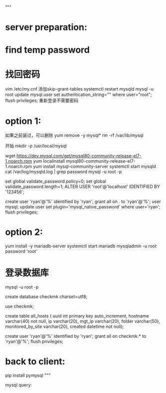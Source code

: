 """
# server preparation:
# find temp password

# 找回密码
vim /etc/my.cnf
添加skip-grant-tables
systemctl restart mysqld
mysql -u root
update mysql.user set authentication_string="" where user="root";
flush privileges;
重新登录不需要密码

# option 1:

如果之前装过，可以删除
yum remove -y mysql*
rm -rf /var/lib/mysql

开始
mkdir -p /usr/local/mysql

wget https://dev.mysql.com/get/mysql80-community-release-el7-1.noarch.rpm
yum localinstall mysql80-community-release-el7-1.noarch.rpm
yum install mysql-community-server
systemctl start mysqld
cat /var/log/mysqld.log | grep password
mysql -u root -p

set global validate_password.policy=0;
set global validate_password.length=1;
ALTER USER 'root'@'localhost' IDENTIFIED BY '123456';

create user 'ryan'@'%' identified by 'ryan';
grant all on *.* to 'ryan'@'%';
user mysql;
update user set plugin='mysql_native_password' where user='ryan';
flush privileges;





# option 2:
yum install -y mariadb-server
systemctl start mariadb
mysqladmin -u root password 'root'


# 登录数据库
mysql -u root -p

create database checkmk charset=utf8;

use checkmk;

create table all_hosts (
uuid int primary key auto_increment,
hostname varchar(40) not null,
ip varchar(20),
mgt_ip varchar(20),
folder varchar(50),
monitored_by_site varchar(20),
created datetime not null);

create user 'ryan'@'%' identified by 'ryan';
grant all on checkmk.* to 'ryan'@'%';
flush privileges;


# back to client:
pip install pymysql
"""


mysql query:



